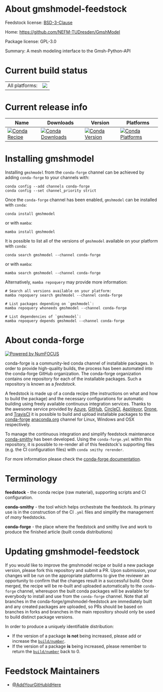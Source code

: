 About gmshmodel-feedstock
=========================

Feedstock license: [BSD-3-Clause](https://github.com/conda-forge/gmshmodel-feedstock/blob/main/LICENSE.txt)

Home: https://github.com/NEFM-TUDresden/GmshModel

Package license: GPL-3.0

Summary: A mesh modeling interface to the Gmsh-Python-API

Current build status
====================


<table><tr><td>All platforms:</td>
    <td>
      <a href="https://dev.azure.com/conda-forge/feedstock-builds/_build/latest?definitionId=10509&branchName=main">
        <img src="https://dev.azure.com/conda-forge/feedstock-builds/_apis/build/status/gmshmodel-feedstock?branchName=main">
      </a>
    </td>
  </tr>
</table>

Current release info
====================

| Name | Downloads | Version | Platforms |
| --- | --- | --- | --- |
| [![Conda Recipe](https://img.shields.io/badge/recipe-gmshmodel-green.svg)](https://anaconda.org/conda-forge/gmshmodel) | [![Conda Downloads](https://img.shields.io/conda/dn/conda-forge/gmshmodel.svg)](https://anaconda.org/conda-forge/gmshmodel) | [![Conda Version](https://img.shields.io/conda/vn/conda-forge/gmshmodel.svg)](https://anaconda.org/conda-forge/gmshmodel) | [![Conda Platforms](https://img.shields.io/conda/pn/conda-forge/gmshmodel.svg)](https://anaconda.org/conda-forge/gmshmodel) |

Installing gmshmodel
====================

Installing `gmshmodel` from the `conda-forge` channel can be achieved by adding `conda-forge` to your channels with:

```
conda config --add channels conda-forge
conda config --set channel_priority strict
```

Once the `conda-forge` channel has been enabled, `gmshmodel` can be installed with `conda`:

```
conda install gmshmodel
```

or with `mamba`:

```
mamba install gmshmodel
```

It is possible to list all of the versions of `gmshmodel` available on your platform with `conda`:

```
conda search gmshmodel --channel conda-forge
```

or with `mamba`:

```
mamba search gmshmodel --channel conda-forge
```

Alternatively, `mamba repoquery` may provide more information:

```
# Search all versions available on your platform:
mamba repoquery search gmshmodel --channel conda-forge

# List packages depending on `gmshmodel`:
mamba repoquery whoneeds gmshmodel --channel conda-forge

# List dependencies of `gmshmodel`:
mamba repoquery depends gmshmodel --channel conda-forge
```


About conda-forge
=================

[![Powered by
NumFOCUS](https://img.shields.io/badge/powered%20by-NumFOCUS-orange.svg?style=flat&colorA=E1523D&colorB=007D8A)](https://numfocus.org)

conda-forge is a community-led conda channel of installable packages.
In order to provide high-quality builds, the process has been automated into the
conda-forge GitHub organization. The conda-forge organization contains one repository
for each of the installable packages. Such a repository is known as a *feedstock*.

A feedstock is made up of a conda recipe (the instructions on what and how to build
the package) and the necessary configurations for automatic building using freely
available continuous integration services. Thanks to the awesome service provided by
[Azure](https://azure.microsoft.com/en-us/services/devops/), [GitHub](https://github.com/),
[CircleCI](https://circleci.com/), [AppVeyor](https://www.appveyor.com/),
[Drone](https://cloud.drone.io/welcome), and [TravisCI](https://travis-ci.com/)
it is possible to build and upload installable packages to the
[conda-forge](https://anaconda.org/conda-forge) [anaconda.org](https://anaconda.org/)
channel for Linux, Windows and OSX respectively.

To manage the continuous integration and simplify feedstock maintenance
[conda-smithy](https://github.com/conda-forge/conda-smithy) has been developed.
Using the ``conda-forge.yml`` within this repository, it is possible to re-render all of
this feedstock's supporting files (e.g. the CI configuration files) with ``conda smithy rerender``.

For more information please check the [conda-forge documentation](https://conda-forge.org/docs/).

Terminology
===========

**feedstock** - the conda recipe (raw material), supporting scripts and CI configuration.

**conda-smithy** - the tool which helps orchestrate the feedstock.
                   Its primary use is in the construction of the CI ``.yml`` files
                   and simplify the management of *many* feedstocks.

**conda-forge** - the place where the feedstock and smithy live and work to
                  produce the finished article (built conda distributions)


Updating gmshmodel-feedstock
============================

If you would like to improve the gmshmodel recipe or build a new
package version, please fork this repository and submit a PR. Upon submission,
your changes will be run on the appropriate platforms to give the reviewer an
opportunity to confirm that the changes result in a successful build. Once
merged, the recipe will be re-built and uploaded automatically to the
`conda-forge` channel, whereupon the built conda packages will be available for
everybody to install and use from the `conda-forge` channel.
Note that all branches in the conda-forge/gmshmodel-feedstock are
immediately built and any created packages are uploaded, so PRs should be based
on branches in forks and branches in the main repository should only be used to
build distinct package versions.

In order to produce a uniquely identifiable distribution:
 * If the version of a package **is not** being increased, please add or increase
   the [``build/number``](https://docs.conda.io/projects/conda-build/en/latest/resources/define-metadata.html#build-number-and-string).
 * If the version of a package **is** being increased, please remember to return
   the [``build/number``](https://docs.conda.io/projects/conda-build/en/latest/resources/define-metadata.html#build-number-and-string)
   back to 0.

Feedstock Maintainers
=====================

* [@AddYourGitHubIdHere](https://github.com/AddYourGitHubIdHere/)

